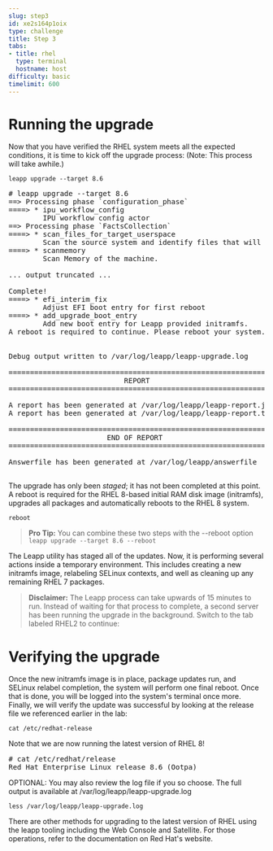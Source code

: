 ```yaml
---
slug: step3
id: xe2s164p1oix
type: challenge
title: Step 3
tabs:
- title: rhel
  type: terminal
  hostname: host
difficulty: basic
timelimit: 600
---
```

# Running the upgrade

Now that you have verified the RHEL system meets all the expected conditions, it is time to kick off the upgrade process: (Note: This process will take awhile.)

```
leapp upgrade --target 8.6
```

<pre class=file>
# leapp upgrade --target 8.6
==> Processing phase `configuration_phase`
====> * ipu_workflow_config
        IPU workflow config actor
==> Processing phase `FactsCollection`
====> * scan_files_for_target_userspace
        Scan the source system and identify files that will be copied into the target userspace when it is created.
====> * scanmemory
        Scan Memory of the machine.

... output truncated ...

Complete!
====> * efi_interim_fix
        Adjust EFI boot entry for first reboot
====> * add_upgrade_boot_entry
        Add new boot entry for Leapp provided initramfs.
A reboot is required to continue. Please reboot your system.


Debug output written to /var/log/leapp/leapp-upgrade.log

============================================================
                           REPORT
============================================================

A report has been generated at /var/log/leapp/leapp-report.json
A report has been generated at /var/log/leapp/leapp-report.txt

============================================================
                       END OF REPORT
============================================================

Answerfile has been generated at /var/log/leapp/answerfile

</pre>

The upgrade has only been _staged_; it has not been completed at this point. A reboot is required for the RHEL 8-based initial RAM disk image (initramfs), upgrades all packages and automatically reboots to the RHEL 8 system.

```
reboot
```

>**Pro Tip:** You can combine these two steps with the --reboot option
`leapp upgrade --target 8.6 --reboot`

The Leapp utility has staged all of the updates. Now, it is performing several actions inside a temporary environment. This includes creating a new initramfs image, relabeling SELinux contexts, and well as cleaning up any remaining RHEL 7 packages.

>**Disclaimer:**
The Leapp process can take upwards of 15 minutes to run. Instead of waiting for that process to complete, a second server has been running the upgrade in the background. Switch to the tab labeled RHEL2 to continue:

# Verifying the upgrade

Once the new initramfs image is in place, package updates run, and SELinux relabel completion, the system will perform one final reboot. Once that is done, you will be logged into the system's terminal once more. Finally, we will verify the update was successful by looking at the release file we referenced earlier in the lab:

```
cat /etc/redhat-release
```

Note that we are now running the latest version of RHEL 8!

<pre class=file>
# cat /etc/redhat/release
Red Hat Enterprise Linux release 8.6 (Ootpa)
</pre>

OPTIONAL: You may also review the log file if you so choose. The full output is available at /var/log/leapp/leapp-upgrade.log

```
less /var/log/leapp/leapp-upgrade.log
```

There are other methods for upgrading to the latest version of RHEL using the leapp tooling including the Web Console and Satellite. For those operations, refer to the documentation on Red Hat's website.